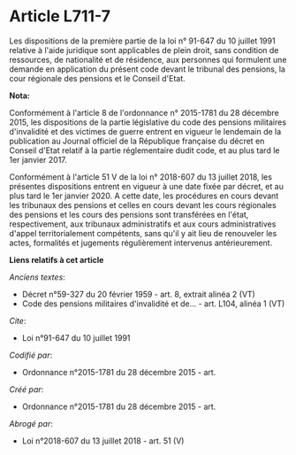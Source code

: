 # Article L711-7

Les dispositions de la première partie de la loi n° 91-647 du 10 juillet 1991 relative à l'aide juridique sont applicables de
plein droit, sans condition de ressources, de nationalité et de résidence, aux personnes qui formulent une demande en
application du présent code devant le tribunal des pensions, la cour régionale des pensions et le Conseil d'Etat.

**Nota:**

Conformément à l'article 8 de l'ordonnance n° 2015-1781 du 28 décembre 2015, les dispositions de la partie législative du
code des pensions militaires d'invalidité et des victimes de guerre entrent en vigueur le lendemain de la publication au
Journal officiel de la République française du décret en Conseil d'Etat relatif à la partie réglementaire dudit code, et au
plus tard le 1er janvier 2017.

Conformément à l'article 51 V de la loi n° 2018-607 du 13 juillet 2018, les présentes dispositions entrent en vigueur à une
date fixée par décret, et au plus tard le 1er janvier 2020. A cette date, les procédures en cours devant les tribunaux des
pensions et celles en cours devant les cours régionales des pensions et les cours des pensions sont transférées en l'état,
respectivement, aux tribunaux administratifs et aux cours administratives d'appel territorialement compétents, sans qu'il y
ait lieu de renouveler les actes, formalités et jugements régulièrement intervenus antérieurement.

**Liens relatifs à cet article**

_Anciens textes_:

  - Décret n°59-327 du 20 février 1959 - art. 8, extrait alinéa 2 (VT)
  - Code des pensions militaires d'invalidité et de... - art. L104, alinéa 1 (VT)

_Cite_:

  - Loi n°91-647 du 10 juillet 1991

_Codifié par_:

  - Ordonnance n°2015-1781 du 28 décembre 2015 - art.

_Créé par_:

  - Ordonnance n°2015-1781 du 28 décembre 2015 - art.

_Abrogé par_:

  - Loi n°2018-607 du 13 juillet 2018 - art. 51 (V)

